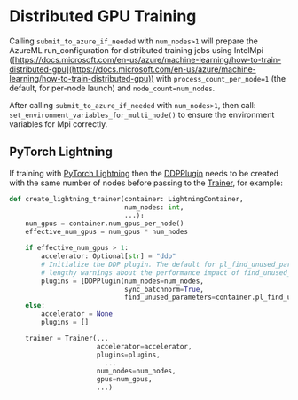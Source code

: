# Distributed GPU Training

Calling `submit_to_azure_if_needed` with `num_nodes>1` will prepare the AzureML run_configuration for distributed training jobs using IntelMpi ([https://docs.microsoft.com/en-us/azure/machine-learning/how-to-train-distributed-gpu](https://docs.microsoft.com/en-us/azure/machine-learning/how-to-train-distributed-gpu)) with `process_count_per_node=1` (the default, for per-node launch) and `node_count=num_nodes`.

After calling `submit_to_azure_if_needed` with `num_nodes>1`, then call: `set_environment_variables_for_multi_node()` to ensure the environment variables for Mpi correctly.

## PyTorch Lightning

If training with [PyTorch Lightning](https://www.pytorchlightning.ai/) then the [DDPPlugin](https://pytorch-lightning.readthedocs.io/en/stable/api/pytorch_lightning.plugins.training_type.DDPPlugin.html) needs to be created with the same number of nodes before passing to the [Trainer](https://pytorch-lightning.readthedocs.io/en/stable/common/trainer.html), for example:

```python
def create_lightning_trainer(container: LightningContainer,
                             num_nodes: int,
                             ...):
    num_gpus = container.num_gpus_per_node()
    effective_num_gpus = num_gpus * num_nodes

    if effective_num_gpus > 1:
        accelerator: Optional[str] = "ddp"
        # Initialize the DDP plugin. The default for pl_find_unused_parameters is False. If True, the plugin prints out
        # lengthy warnings about the performance impact of find_unused_parameters.
        plugins = [DDPPlugin(num_nodes=num_nodes,
                             sync_batchnorm=True,
                             find_unused_parameters=container.pl_find_unused_parameters)]
    else:
        accelerator = None
        plugins = []

    trainer = Trainer(...
                      accelerator=accelerator,
                      plugins=plugins,
                        ...
                      num_nodes=num_nodes,
                      gpus=num_gpus,
                      ...)
```

